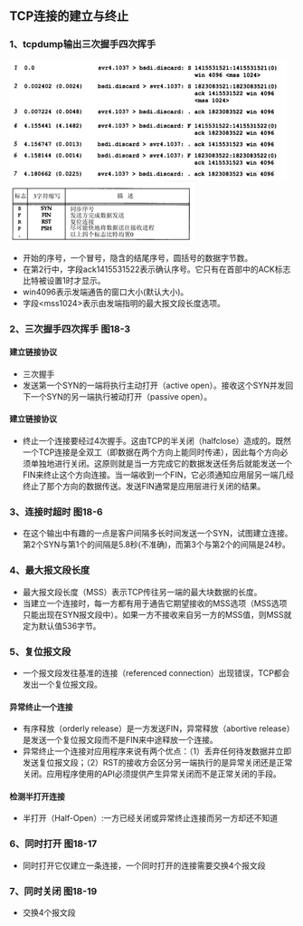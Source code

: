 ## TCP连接的建立与终止
### 1、tcpdump输出三次握手四次挥手 
![tcpdump](https://raw.githubusercontent.com/lyjgulu/tcp-ip/main/image/tcpdump.png)
![tcpdumpinfo](https://raw.githubusercontent.com/lyjgulu/tcp-ip/main/image/tcpdumpinfo.png)

- 开始的序号，一个冒号，隐含的结尾序号，圆括号的数据字节数。
- 在第2行中，字段ack1415531522表示确认序号。它只有在首部中的ACK标志比特被设置1时才显示。
- win4096表示发端通告的窗口大小(默认大小)。
- 字段\<mss1024>表示由发端指明的最大报文段长度选项。
### 2、三次握手四次挥手 图18-3
#### 建立链接协议
- 三次握手
- 发送第一个SYN的一端将执行主动打开（active open）。接收这个SYN并发回下一个SYN的另一端执行被动打开（passive open）。
#### 建立链接协议
- 终止一个连接要经过4次握手。这由TCP的半关闭（halfclose）造成的。既然一个TCP连接是全双工（即数据在两个方向上能同时传递），因此每个方向必须单独地进行关闭。这原则就是当一方完成它的数据发送任务后就能发送一个FIN来终止这个方向连接。当一端收到一个FIN，它必须通知应用层另一端几经终止了那个方向的数据传送。发送FIN通常是应用层进行关闭的结果。
### 3、连接时超时 图18-6 
- 在这个输出中有趣的一点是客户间隔多长时间发送一个SYN，试图建立连接。第2个SYN与第1个的间隔是5.8秒(不准确)，而第3个与第2个的间隔是24秒。
### 4、最大报文段长度 
- 最大报文段长度（MSS）表示TCP传往另一端的最大块数据的长度。
- 当建立一个连接时，每一方都有用于通告它期望接收的MSS选项（MSS选项只能出现在SYN报文段中）。如果一方不接收来自另一方的MSS值，则MSS就定为默认值536字节。
### 5、复位报文段
- 一个报文段发往基准的连接（referenced connection）出现错误，TCP都会发出一个复位报文段。
#### 异常终止一个连接
- 有序释放（orderly release）是一方发送FIN，异常释放（abortive release）是发送一个复位报文段而不是FIN来中途释放一个连接。
- 异常终止一个连接对应用程序来说有两个优点：（1）丢弃任何待发数据并立即发送复位报文段；（2）RST的接收方会区分另一端执行的是异常关闭还是正常关闭。应用程序使用的API必须提供产生异常关闭而不是正常关闭的手段。
#### 检测半打开连接
- 半打开（Half-Open）:一方已经关闭或异常终止连接而另一方却还不知道
### 6、同时打开 图18-17
- 同时打开它仅建立一条连接，一个同时打开的连接需要交换4个报文段
### 7、同时关闭 图18-19
- 交换4个报文段
